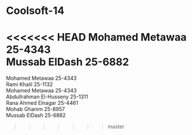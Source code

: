 Coolsoft-14
===========
<<<<<<< HEAD
Mohamed Metawaa 25-4343<br />
Mussab ElDash 25-6882<br />
=======
Mohamed Metawaa 25-4343 <br>
Rami Khalil 25-1132 <br>
Mohamed Metawaa 25-4343<br />
Abdullrahman El-Husseny 25-1311<br />
Rana Ahmed Elnagar  25-4461<br />
Mohab Ghanim 25-8957<br />
Mussab ElDash 25-6882<br />
>>>>>>> master
